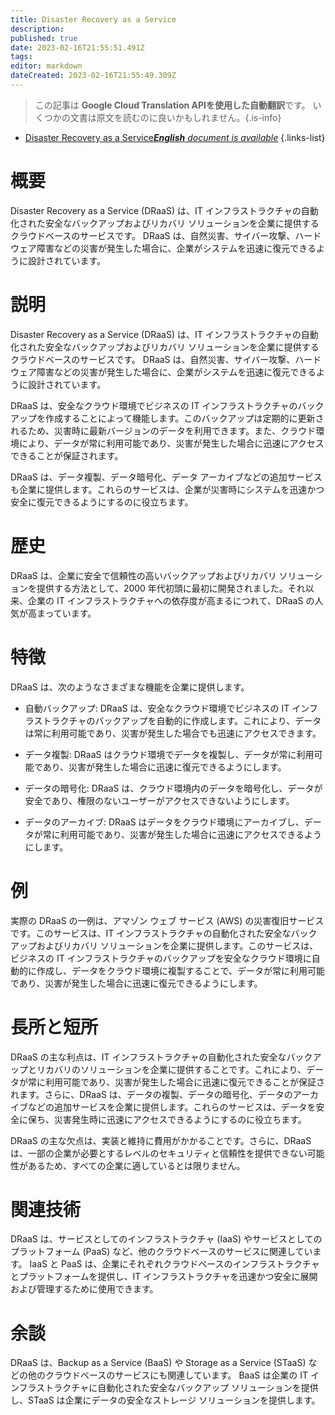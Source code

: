 ```yaml
---
title: Disaster Recovery as a Service
description: 
published: true
date: 2023-02-16T21:55:51.491Z
tags: 
editor: markdown
dateCreated: 2023-02-16T21:55:49.309Z
---
```


> この記事は **Google Cloud Translation APIを使用した自動翻訳**です。
いくつかの文書は原文を読むのに良いかもしれません。{.is-info}



- [Disaster Recovery as a Service***English** document is available*](/en/Knowledge-base/Dictionary/disaster-recovery-as-a-service)
{.links-list}


# 概要
Disaster Recovery as a Service (DRaaS) は、IT インフラストラクチャの自動化された安全なバックアップおよびリカバリ ソリューションを企業に提供するクラウドベースのサービスです。 DRaaS は、自然災害、サイバー攻撃、ハードウェア障害などの災害が発生した場合に、企業がシステムを迅速に復元できるように設計されています。

# 説明
Disaster Recovery as a Service (DRaaS) は、IT インフラストラクチャの自動化された安全なバックアップおよびリカバリ ソリューションを企業に提供するクラウドベースのサービスです。 DRaaS は、自然災害、サイバー攻撃、ハードウェア障害などの災害が発生した場合に、企業がシステムを迅速に復元できるように設計されています。

DRaaS は、安全なクラウド環境でビジネスの IT インフラストラクチャのバックアップを作成することによって機能します。このバックアップは定期的に更新されるため、災害時に最新バージョンのデータを利用できます。また、クラウド環境により、データが常に利用可能であり、災害が発生した場合に迅速にアクセスできることが保証されます。

DRaaS は、データ複製、データ暗号化、データ アーカイブなどの追加サービスも企業に提供します。これらのサービスは、企業が災害時にシステムを迅速かつ安全に復元できるようにするのに役立ちます。

# 歴史
DRaaS は、企業に安全で信頼性の高いバックアップおよびリカバリ ソリューションを提供する方法として、2000 年代初頭に最初に開発されました。それ以来、企業の IT インフラストラクチャへの依存度が高まるにつれて、DRaaS の人気が高まっています。

# 特徴
DRaaS は、次のようなさまざまな機能を企業に提供します。

- 自動バックアップ: DRaaS は、安全なクラウド環境でビジネスの IT インフラストラクチャのバックアップを自動的に作成します。これにより、データは常に利用可能であり、災害が発生した場合でも迅速にアクセスできます。

- データ複製: DRaaS はクラウド環境でデータを複製し、データが常に利用可能であり、災害が発生した場合に迅速に復元できるようにします。

- データの暗号化: DRaaS は、クラウド環境内のデータを暗号化し、データが安全であり、権限のないユーザーがアクセスできないようにします。

- データのアーカイブ: DRaaS はデータをクラウド環境にアーカイブし、データが常に利用可能であり、災害が発生した場合に迅速にアクセスできるようにします。

# 例
実際の DRaaS の一例は、アマゾン ウェブ サービス (AWS) の災害復旧サービスです。このサービスは、IT インフラストラクチャの自動化された安全なバックアップおよびリカバリ ソリューションを企業に提供します。このサービスは、ビジネスの IT インフラストラクチャのバックアップを安全なクラウド環境に自動的に作成し、データをクラウド環境に複製することで、データが常に利用可能であり、災害が発生した場合に迅速に復元できるようにします。

# 長所と短所
DRaaS の主な利点は、IT インフラストラクチャの自動化された安全なバックアップとリカバリのソリューションを企業に提供することです。これにより、データが常に利用可能であり、災害が発生した場合に迅速に復元できることが保証されます。さらに、DRaaS は、データの複製、データの暗号化、データのアーカイブなどの追加サービスを企業に提供します。これらのサービスは、データを安全に保ち、災害発生時に迅速にアクセスできるようにするのに役立ちます。

DRaaS の主な欠点は、実装と維持に費用がかかることです。さらに、DRaaS は、一部の企業が必要とするレベルのセキュリティと信頼性を提供できない可能性があるため、すべての企業に適しているとは限りません。

# 関連技術
DRaaS は、サービスとしてのインフラストラクチャ (IaaS) やサービスとしてのプラットフォーム (PaaS) など、他のクラウドベースのサービスに関連しています。 IaaS と PaaS は、企業にそれぞれクラウドベースのインフラストラクチャとプラットフォームを提供し、IT インフラストラクチャを迅速かつ安全に展開および管理するために使用できます。

# 余談
DRaaS は、Backup as a Service (BaaS) や Storage as a Service (STaaS) などの他のクラウドベースのサービスにも関連しています。 BaaS は企業の IT インフラストラクチャに自動化された安全なバックアップ ソリューションを提供し、STaaS は企業にデータの安全なストレージ ソリューションを提供します。